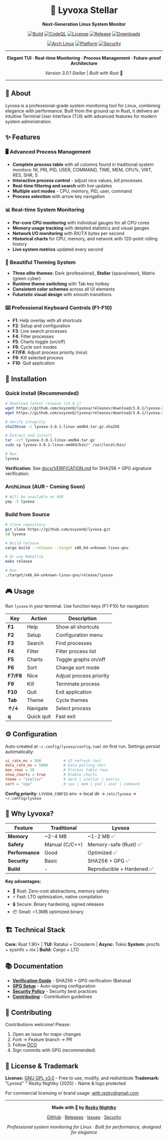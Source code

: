 <div align="center">

# 🌟 Lyvoxa Stellar

**Next-Generation Linux System Monitor**

[![Build](https://img.shields.io/github/actions/workflow/status/oxyzenQ/lyvoxa/ci.yml?branch=main&style=plastic&logo=github&label=build)](https://github.com/oxyzenQ/lyvoxa/actions/workflows/ci.yml)
[![CodeQL](https://img.shields.io/github/actions/workflow/status/oxyzenQ/lyvoxa/codeql.yml?branch=main&style=plastic&logo=github&label=codeql)](https://github.com/oxyzenQ/lyvoxa/actions/workflows/codeql.yml)
[![License](https://img.shields.io/badge/License-GPLv3-663399?style=plastic&logo=gnu)](LICENSE)
[![Release](https://img.shields.io/github/v/release/oxyzenQ/lyvoxa?style=plastic&logo=tag)](https://github.com/oxyzenQ/lyvoxa/releases)
[![Downloads](https://img.shields.io/github/downloads/oxyzenQ/lyvoxa/total?style=plastic&color=brightgreen)](https://github.com/oxyzenQ/lyvoxa/releases)

[![Arch Linux](https://img.shields.io/badge/Arch_Linux-Recommended-1793D1?style=plastic&logo=arch-linux)](https://archlinux.org)
[![Platform](https://img.shields.io/badge/Platform-Linux_x86__64-black?style=plastic&logo=linux)](https://github.com/oxyzenQ/lyvoxa)
[![Security](https://img.shields.io/badge/Security-SHA256_+_GPG-4169E1?style=plastic&logo=lock)](docs/VERIFICATION.md)

---

**Elegant TUI · Real-time Monitoring · Process Management · Future-proof Architecture**

*Version 3.0.1 Stellar* | *Built with Rust* 🦀

</div>

---

## 📖 About

Lyvoxa is a professional-grade system monitoring tool for Linux, combining elegance with performance. Built from the ground up in Rust, it delivers an intuitive Terminal User Interface (TUI) with advanced features for modern system administration.

## ✨ Features

### 🖥️ **Advanced Process Management**

- **Complete process table** with all columns found in traditional system monitors: NI, PRI, PID, USER, COMMAND, TIME, MEM, CPU%, VIRT, RES, SHR, S
- **Interactive process control** - adjust nice values, kill processes
- **Real-time filtering and search** with live updates
- **Multiple sort modes** - CPU, memory, PID, user, command
- **Process selection** with arrow key navigation

### 📊 **Real-time System Monitoring**

- **Per-core CPU monitoring** with individual gauges for all CPU cores
- **Memory usage tracking** with detailed statistics and visual gauges
- **Network I/O monitoring** with RX/TX bytes per second
- **Historical charts** for CPU, memory, and network with 120-point rolling history
- **Live system metrics** updated every second

### 🎨 **Beautiful Theming System**

- **Three elite themes**: Dark (professional), **Stellar** (space/neon), Matrix (green cyber)
- **Runtime theme switching** with Tab key hotkey
- **Consistent color schemes** across all UI elements
- **Futuristic visual design** with smooth transitions

### ⌨️ **Professional Keyboard Controls (F1-F10)**

- **F1**: Help overlay with all shortcuts
- **F2**: Setup and configuration
- **F3**: Live search processes
- **F4**: Filter processes
- **F5**: Charts toggle (on/off)
- **F6**: Cycle sort modes
- **F7/F8**: Adjust process priority (nice)
- **F9**: Kill selected process
- **F10**: Quit application

## 🚀 Installation

### Quick Install (Recommended)

```bash
# Download latest release (v3.0.1)
wget https://github.com/oxyzenQ/lyvoxa/releases/download/3.0.1/lyvoxa-3.0.1-linux-amd64.tar.gz
wget https://github.com/oxyzenQ/lyvoxa/releases/download/3.0.1/lyvoxa-3.0.1-linux-amd64.tar.gz.sha256

# Verify integrity
sha256sum -c lyvoxa-3.0.1-linux-amd64.tar.gz.sha256

# Extract and install
tar -xzf lyvoxa-3.0.1-linux-amd64.tar.gz
sudo cp lyvoxa-3.0.1-linux-amd64/bin/* /usr/local/bin/

# Run
lyvoxa
```

**Verification**: See [docs/VERIFICATION.md](docs/VERIFICATION.md) for SHA256 + GPG signature verification.

### ArchLinux (AUR - Coming Soon)

```bash
# Will be available on AUR
yay -S lyvoxa
```

### Build from Source

```bash
# Clone repository
git clone https://github.com/oxyzenQ/lyvoxa.git
cd lyvoxa

# Build release
cargo build --release --target x86_64-unknown-linux-gnu

# Or use Makefile
make release

# Run
./target/x86_64-unknown-linux-gnu/release/lyvoxa
```

## 🎮 Usage

Run `lyvoxa` in your terminal. Use function keys (F1-F10) for navigation:

| Key | Action | Description |
|-----|--------|-------------|
| **F1** | Help | Show all shortcuts |
| **F2** | Setup | Configuration menu |
| **F3** | Search | Find processes |
| **F4** | Filter | Filter process list |
| **F5** | Charts | Toggle graphs on/off |
| **F6** | Sort | Change sort mode |
| **F7/F8** | Nice | Adjust process priority |
| **F9** | Kill | Terminate process |
| **F10** | Quit | Exit application |
| **Tab** | Theme | Cycle themes |
| **↑/↓** | Navigate | Select process |
| **q** | Quick quit | Fast exit |

## ⚙️ Configuration

Auto-created at `~/.config/lyvoxa/config.toml` on first run. Settings persist automatically:

```toml
ui_rate_ms = 500          # UI refresh (ms)
data_rate_ms = 5000       # Data polling (ms)
max_rows = 20             # Process table rows
show_charts = true        # Enable charts
theme = "stellar"         # dark | stellar | matrix
sort = "cpu"              # cpu | mem | pid | user | command
```

**Config priority**: `LYVOXA_CONFIG` env → local dir → `/etc/lyvoxa` → `~/.config/lyvoxa`

## 🎯 Why Lyvoxa?

| Feature | Traditional | Lyvoxa |
|---------|-------------|--------|
| **Memory** | ~2-4 MB | ~1-2 MB ✅ |
| **Safety** | Manual (C/C++) | Memory-safe (Rust) ✅ |
| **Performance** | Good | Optimized ✅ |
| **Security** | Basic | SHA256 + GPG ✅ |
| **Build** | - | Reproducible + Hardened ✅ |

**Key advantages:**
- 🦀 Rust: Zero-cost abstractions, memory safety
- ⚡ Fast: LTO optimization, native compilation
- 🔒 Secure: Binary hardening, signed releases
- 📦 Small: ~1.3MB optimized binary

## 🏗️ Technical Stack

**Core:** Rust 1.90+ | **TUI:** Ratatui + Crossterm | **Async:** Tokio
**System:** procfs + sysinfo + nix | **Build:** Cargo + LTO

## 📚 Documentation

- **[Verification Guide](docs/VERIFICATION.md)** - SHA256 + GPG verification (Bahasa)
- **[GPG Setup](docs/GITHUB_GPG_SETUP.md)** - Auto-signing configuration
- **[Security Policy](docs/SECURITY.md)** - Security best practices
- **[Contributing](docs/CONTRIBUTING.md)** - Contribution guidelines

## 🤝 Contributing

Contributions welcome! Please:
1. Open an issue for major changes
2. Fork → Feature branch → PR
3. Follow [DCO](docs/CONTRIBUTING.md#developer-certificate-of-origin-dco)
4. Sign commits with GPG (recommended)

## 📄 License & Trademark

**License:** [GNU GPL v3.0](LICENSE) - Free to use, modify, and redistribute
**Trademark:** "Lyvoxa" ™ Rezky Nightky (2025) - Name & logo protected

For commercial licensing or brand usage: [with.rezky@gmail.com](mailto:with.rezky@gmail.com)

---

<div align="center">

**Made with 🦀 by [Rezky Nightky](https://github.com/oxyzenQ)**

[GitHub](https://github.com/oxyzenQ/lyvoxa) · [Releases](https://github.com/oxyzenQ/lyvoxa/releases) · [Issues](https://github.com/oxyzenQ/lyvoxa/issues) · [Security](docs/SECURITY.md)

*Professional system monitoring for Linux · Built for performance, designed for elegance*

</div>
